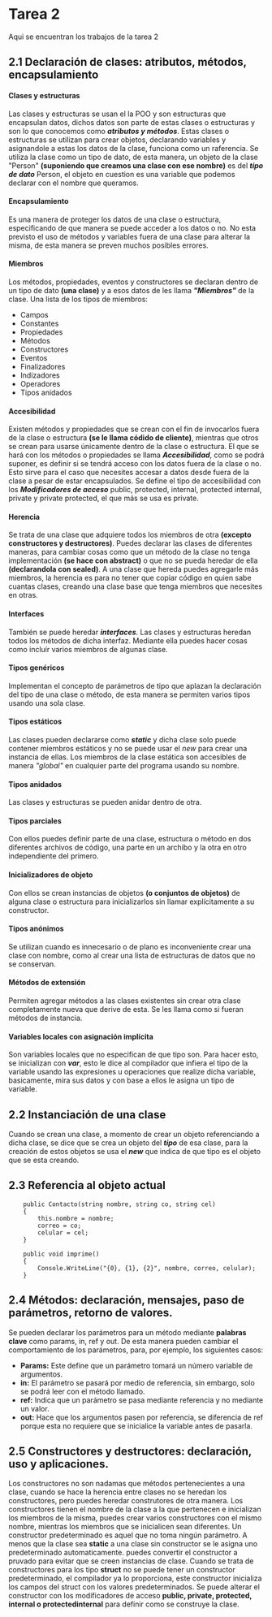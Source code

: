 # Tarea 2
Aqui se encuentran los trabajos de la tarea 2

## 2.1 Declaración de clases: atributos, métodos, encapsulamiento
#### Clases y estructuras
Las clases y estructuras se usan el la POO y son estructuras que encapsulan datos, dichos datos son parte de estas clases o estructuras y son lo que conocemos como **_atributos y métodos_**. Estas clases o estructuras se utilizan para crear objetos, declarando variables y asignandole a estas los datos de la clase, funciona como un raferencia. Se utiliza la clase como un tipo de dato, de esta manera, un objeto de la clase "Person" **(suponiendo que creamos una clase con ese nombre)** es del **_tipo de dato_** Person, el objeto en cuestion es una variable que podemos declarar con el nombre que queramos.

#### Encapsulamiento
Es una manera de proteger los datos de una clase o estructura, especificando de que manera se puede acceder a los datos o no. No esta previsto el uso de métodos y variables fuera de una clase para alterar la misma, de esta manera se preven muchos posibles errores.

#### Miembros
Los métodos, propiedades, eventos y constructores se declaran dentro de un tipo de dato **(una clase)** y a esos datos de les llama **_"Miembros"_** de la clase. Una lista de los tipos de miembros:
+ Campos
+ Constantes
+ Propiedades
+ Métodos
+ Constructores
+ Eventos
+ Finalizadores
+ Indizadores
+ Operadores
+ Tipos anidados

#### Accesibilidad
Existen métodos y propiedades que se crean con el fin de invocarlos fuera de la clase o estructura **(se le llama códido de cliente)**, mientras que otros se crean para usarse únicamente dentro de la clase o estructura. El que se hará con los métodos o propiedades se llama **_Accesibilidad_**, como se podrá suponer, es definir si se tendrá acceso con los datos fuera de la clase o no. Esto sirve para el caso que necesites accesar a datos desde fuera de la clase a pesar de estar encapsulados. Se define el tipo de accesibilidad con los **_Modificadores de acceso_** public, protected, internal, protected internal, private y private protected, el que más se usa es private.

#### Herencia
Se trata de una clase que adquiere todos los miembros de otra **(excepto constructores y destructores)**. Puedes declarar las clases de diferentes maneras, para cambiar cosas como que un método de la clase no tenga implementación **(se hace con abstract)** o que no se pueda heredar de ella **(declarandola con sealed)**. A una clase que hereda puedes agregarle más miembros, la herencia es para no tener que copiar código en quien sabe cuantas clases, creando una clase base que tenga miembros que necesites en otras.

#### Interfaces
También se puede heredar **_interfaces_**. Las clases y estructuras heredan todos los métodos de dicha interfaz. Mediante ella puedes hacer cosas como incluír varios miembros de algunas clase.

#### Tipos genéricos
Implementan el concepto de parámetros de tipo que aplazan la declaración del tipo de una clase o método, de esta manera se permiten varios tipos usando una sola clase.

#### Tipos estáticos
Las clases pueden declararse como **_static_** y dicha clase solo puede contener miembros estáticos y no se puede usar el _new_ para crear una instancia de ellas. Los miembros de la clase estática son accesibles de manera _"global"_ en cualquier parte del programa usando su nombre.

#### Tipos anidados
Las clases y estructuras se pueden anidar dentro de otra.

#### Tipos parciales
Con ellos puedes definir parte de una clase, estructura o método en dos diferentes archivos de código, una parte en un archibo y la otra en otro independiente del primero.

#### Inicializadores de objeto
Con ellos se crean instancias de objetos **(o conjuntos de objetos)** de alguna clase o estructura para inicializarlos sin llamar explícitamente a su constructor.

#### Tipos anónimos
Se utilizan cuando es innecesario o de plano es inconveniente crear una clase con nombre, como al crear una lista de estructuras de datos que no se conservan.

#### Métodos de extensión
Permiten agregar métodos a las clases existentes sin crear otra clase completamente nueva que derive de esta. Se les llama como si fueran métodos de instancia.

#### Variables locales con asignación implícita
Son variables locales que no especifican de que tipo son. Para hacer esto, se inicializan con _**var**_, esto le dice al compilador que infiera el tipo de la variable usando las expresiones u operaciones que realize dicha variable, basicamente, mira sus datos y con base a ellos le asigna un tipo de variable.

## 2.2 Instanciación de una clase
Cuando se crean una clase, a momento de crear un objeto referenciando a dicha clase, se dice que se crea un objeto del _**tipo**_ de esa clase, para la creación de estos objetos se usa el _**new**_ que indica de que tipo es el objeto que se esta creando.

## 2.3 Referencia al objeto actual

        public Contacto(string nombre, string co, string cel)
        {
            this.nombre = nombre;
            correo = co;
            celular = cel;
        }

        public void imprime()
        {
            Console.WriteLine("{0}, {1}, {2}", nombre, correo, celular);
        }
## 2.4 Métodos: declaración, mensajes, paso de parámetros, retorno de valores.
Se pueden declarar los parámetros para un método mediante **palabras clave** como params, in, ref y out. De esta manera pueden cambiar el comportamiento de los parámetros, para, por ejemplo, los siguientes casos:

+ **Params:** Este define que un parámetro tomará un número variable de argumentos.
+ **in:** El parámetro se pasará por medio de referencia, sin embargo, solo se podrá leer con el método llamado.
+ **ref:** Indica que un parámetro se pasa mediante referencia y no mediante un valor.
+ **out:** Hace que los argumentos pasen por referencia, se diferencia de ref porque esta no requiere que se inicialice la variable antes de pasarla.

 ## 2.5 Constructores y destructores: declaración, uso y aplicaciones.
Los constructores no son nadamas que métodos pertenecientes a una clase, cuando se hace la herencia entre clases no se heredan los constructores, pero puedes heredar construtores de otra manera. Los constructores tienen el nombre de la clase a la que pertenecen e inicializan los miembros de la misma, puedes crear varios constructores con el mismo nombre, mientras los miembros que se inicialicen sean diferentes. Un constructor predeterminado es aquel que no toma ningún parámetro. A menos que la clase sea **static** a una clase sin constructor se le asigna uno predeterminado automaticamente. puedes convertir el constructor a pruvado para evitar que se creen instancias de clase. Cuando se trata de constructores para los tipo **struct** no se puede tener un constructor predeterminado, el compilador ya lo proporciona, este constructor inicializa los campos del struct con los valores predeterminados. Se puede alterar el constructor con los modificadores de acceso **public, private, protected, internal o protectedinternal** para definir como se construye la clase.
